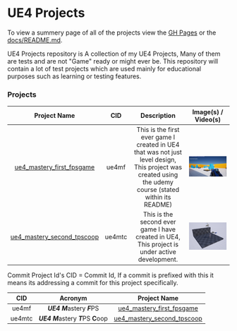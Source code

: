 # UE4 Projects
To view a summery page of all of the projects view the [GH Pages](https://callumcarmicheal.github.io/UE4_Learning_Projects) or the [docs/README.md](/docs/README.md).

UE4 Projects repository is A collection of my UE4 Projects, Many of them are tests and are not "Game" ready or might ever be. 
This repository will contain a lot of test projects which are used mainly for educational purposes such as learning or testing features.


### Projects

| Project Name | CID | Description | Image(s) / Video(s) |
:----:|:----:|:----:|:----:
[ue4_mastery_first_fpsgame](/ue4_mastery_first_fpsgame/)	|	ue4mf	|	This is the first ever game I created in UE4 that was not just level design, This project was created using the udemy course (stated within its README) | ![Ingame](/docs/resources/ue4_mastery_first_fpsgame/ue4_mastery_first_fpsgame.ingame.PNG "Ingame")
[ue4_mastery_second_tpscoop](ue4_mastery_second_tpscoop/)	|	ue4mtc	|	This is the second ever game I have created in UE4, This project is under active development. | ![Editor](/docs/resources/ue4_mastery_second_tpscoop/Prototype_TestLevel_With_CharAnim.PNG "Editor")


Commit Project Id's 
CID = Commit Id, If a commit is prefixed with this it means its addressing a commit for this project specifically.

| CID | Acronym | Project Name |
:----:|:----:|:----:
ue4mf	| ***UE4*** ***M***astery ***F***PS | [ue4_mastery_first_fpsgame](/ue4_mastery_first_fpsgame/)
ue4mtc	| ***UE4*** ***M***astery ***T***PS **C**oop | [ue4_mastery_second_tpscoop](ue4_mastery_second_tpscoop/)
